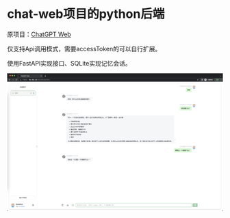 # chat-web项目的python后端

原项目：[ChatGPT Web](https://github.com/Chanzhaoyu/chatgpt-web)

仅支持Api调用模式，需要accessToken的可以自行扩展。

使用FastAPI实现接口、SQLite实现记忆会话。

![show](./assets/gpt1.png)

